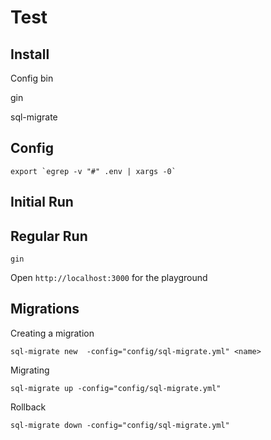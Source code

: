 # Test

## Install

Config bin

gin

sql-migrate

## Config

```
export `egrep -v "#" .env | xargs -0`
```

## Initial Run

## Regular Run

```
gin
```

Open `http://localhost:3000` for the playground

## Migrations

Creating a migration
```
sql-migrate new  -config="config/sql-migrate.yml" <name>
```

Migrating
```
sql-migrate up -config="config/sql-migrate.yml"
```

Rollback
```
sql-migrate down -config="config/sql-migrate.yml"
```
